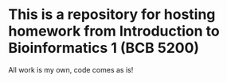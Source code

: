 # This is a repository for hosting homework from Introduction to Bioinformatics 1 (BCB 5200)

All work is my own, code comes as is!